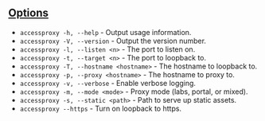 ## [Options](/usage/#options)

* `accessproxy -h, --help` - Output usage information.
* `accessproxy -V, --version` - Output the version number.
* `accessproxy -l, --listen <n>` - The port to listen on.
* `accessproxy -t, --target <n>` - The port to loopback to.
* `accessproxy -T, --hostname <hostname>` - The hostname to loopback to.
* `accessproxy -p, --proxy <hostname>` - The hostname to proxy to.
* `accessproxy -v, --verbose` - Enable verbose logging.
* `accessproxy -m, --mode <mode>` - Proxy mode (labs, portal, or mixed).
* `accessproxy -s, --static <path>` - Path to serve up static assets.
* `accessproxy --https` - Turn on loopback to https.
